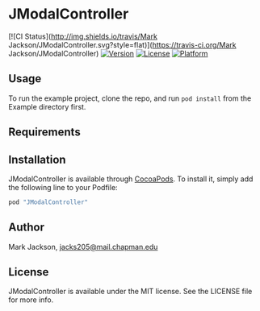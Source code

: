 # JModalController

[![CI Status](http://img.shields.io/travis/Mark Jackson/JModalController.svg?style=flat)](https://travis-ci.org/Mark Jackson/JModalController)
[![Version](https://img.shields.io/cocoapods/v/JModalController.svg?style=flat)](http://cocoapods.org/pods/JModalController)
[![License](https://img.shields.io/cocoapods/l/JModalController.svg?style=flat)](http://cocoapods.org/pods/JModalController)
[![Platform](https://img.shields.io/cocoapods/p/JModalController.svg?style=flat)](http://cocoapods.org/pods/JModalController)

## Usage

To run the example project, clone the repo, and run `pod install` from the Example directory first.

## Requirements

## Installation

JModalController is available through [CocoaPods](http://cocoapods.org). To install
it, simply add the following line to your Podfile:

```ruby
pod "JModalController"
```

## Author

Mark Jackson, jacks205@mail.chapman.edu

## License

JModalController is available under the MIT license. See the LICENSE file for more info.
